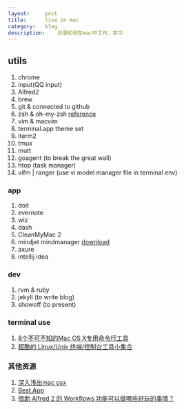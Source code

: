 ```yaml
---
layout:     post
title:      live in mac
category:   blog
description:    记录如何在mac中工作、学习
---
```


## utils 
1. chrome
2. input(QQ input)
3. Alfred2
4. brew
5. git & connected to github
6. zsh & oh-my-zsh [reference](http://www.yangzhiping.com/tech/zsh-oh-my-zsh.html)
7. vim & macvim
8. terminal.app theme set
9. iterm2
10. tmux
11. mutt
12. goagent (to break the great wall)
13. htop (task manager)
14. vifm | ranger (use vi model manager file in terminal env)

### app
1. doit
2. evernote
3. wiz
4. dash
5. CleanMyMac 2
6. mindjet mindmanager [download](http://soft.macx.cn/soft4593.htm)
7. axure
8. intellij idea

### dev
1. rvm & ruby
2. jekyll (to write blog)
3. showoff (to present)

### terminal use
1. [8个不可不知的Mac OS X专用命令行工具](http://segmentfault.com/a/1190000000509514)
2. [超酷的 Linux/Unix 终端/控制台工具小集合](http://www.oschina.net/news/49927/cool-but-obscure-unix-tools)

### 其他资源
1. [深入浅出mac osx](http://www.youku.com/playlist_show/id_18654878.html)
2. [Best App](https://github.com/hzlzh/Best-App)
3. [借助 Alfred 2 的 Workflows 功能可以做哪些好玩的事情？](http://www.zhihu.com/question/20656680)
